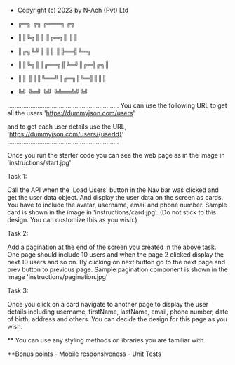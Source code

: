 
 * Copyright (c) 2023 by N-Ach (Pvt) Ltd

 * ╔═╗ ╔╗    ╔═══╗  ╔╗
 * ║║╚╗║║    ║╔═╗║  ║║
 * ║╔╗╚╝║    ║║ ║╠══╣╚═╗
 * ║║╚╗║║╔══╗║╚═╝║╔═╣╔╗║
 * ║║ ║║║╚══╝║╔═╗║╚═╣║║║
 * ╚╝ ╚═╝    ╚╝ ╚╩══╩╝╚╝

...............................................................
You can use the following URL to get all the users
'https://dummyjson.com/users'

and to get each user details use the URL,
'https://dummyjson.com/users/{userId}'
...............................................................

Once you run the starter code you can see the web page as in the image in 'instructions/start.jpg'

Task 1:

Call the API when the 'Load Users' button in the Nav bar was clicked and get the user data object.
And display the user data on the screen as cards.
You have to include the avatar, username, email and phone number.
Sample card is shown in the image in 'instructions/card.jpg'. (Do not stick to this design. You can customize this as you wish.)

Task 2:

Add a pagination at the end of the screen you created in the above task.
One page should include 10 users and when the page 2 clicked display the next 10 users and so on.
By clicking on next button go to the next page and prev button to previous page.
Sample pagination component is shown in the image 'instructions/pagination.jpg'

Task 3:

Once you click on a card navigate to another page to display the user details including username, firstName, lastName, email, phone number, date of birth, address and others.
You can decide the design for this page as you wish.

** You can use any styling methods or libraries you are familiar with.

**Bonus points
    - Mobile responsiveness
    - Unit Tests